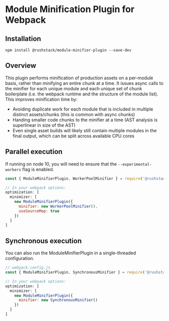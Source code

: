 # Module Minification Plugin for Webpack

## Installation

`npm install @rushstack/module-minifier-plugin --save-dev`

## Overview

This plugin performs minification of production assets on a per-module basis, rather than minifying an entire chunk at a time.
It issues async calls to the minifier for each unique module and each unique set of chunk boilerplate (i.e. the webpack runtime and the structure of the module list).
This improves minification time by:
- Avoiding duplicate work for each module that is included in multiple distinct assets/chunks (this is common with async chunks)
- Handing smaller code chunks to the minifier at a time (AST analysis is superlinear in size of the AST)
- Even single asset builds will likely still contain multiple modules in the final output, which can be split across available CPU cores

## Parallel execution
If running on node 10, you will need to ensure that the `--experimental-workers` flag is enabled.

```js
const { ModuleMinifierPlugin, WorkerPoolMinifier } = require('@rushstack/module-minifier-plugin');

// In your webpack options:
optimization: [
  minimizer: [
    new ModuleMinifierPlugin({
      minifier: new WorkerPoolMinifier(),
      useSourceMap: true
    })
  ]
]
```

## Synchronous execution
You can also run the ModuleMinifierPlugin in a single-threaded configuration.

```js
// webpack.config.js
const { ModuleMinifierPlugin, SynchronousMinifier } = require('@rushstack/module-minifier-plugin');

// In your webpack options:
optimization: [
  minimizer: [
    new ModuleMinifierPlugin({
      minifier: new SynchronousMinifier()
    })
  ]
]
```